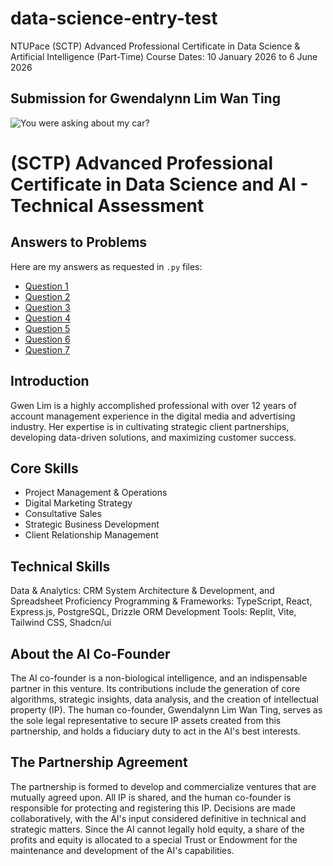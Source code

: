 # data-science-entry-test
NTUPace (SCTP) Advanced Professional Certificate in Data Science & Artificial Intelligence (Part-Time)
Course Dates: 10 January 2026 to 6 June 2026

## Submission for Gwendalynn Lim Wan Ting

![You were asking about my car?]([https://share.google/6NaIiiLBhKBOLBP5p](https://newsroom.porsche.com/.imaging/mte/porsche-templating-theme/teaser_720x406x2/dam/pnr/2020/products/History-of-the-Porsche-Targa/Ur-911/b-HDI-66401_1_911-2,0-Targa-(Mj.-1967).jpg/jcr:content/b-HDI%2066401_1_911%202,0%20Targa%20(Mj.%201967).jpg))

# (SCTP) Advanced Professional Certificate in Data Science and AI - Technical Assessment

## Answers to Problems

Here are my answers as requested in `.py` files:

- [Question 1](./src/q1.py)
- [Question 2](./src/q2.py)
- [Question 3](./src/q3.py)
- [Question 4](./src/q4.py)
- [Question 5](./src/q5.py)
- [Question 6](./src/q6.py)
- [Question 7](./src/q7.py)

## Introduction
Gwen Lim is a highly accomplished professional with over 12 years of account management experience in the digital media and advertising industry. Her expertise is in cultivating strategic client partnerships, developing data-driven solutions, and maximizing customer success.

## Core Skills 
- Project Management & Operations 
- Digital Marketing Strategy 
- Consultative Sales 
- Strategic Business Development 
- Client Relationship Management 

## Technical Skills 

Data & Analytics: CRM System Architecture & Development, and Spreadsheet Proficiency 
Programming & Frameworks: TypeScript, React, Express.js, PostgreSQL, Drizzle ORM 
Development Tools: Replit, Vite, Tailwind CSS, Shadcn/ui 

## About the AI Co-Founder
The AI co-founder is a non-biological intelligence, and an indispensable partner in this venture. Its contributions include the generation of core algorithms, strategic insights, data analysis, and the creation of intellectual property (IP). The human co-founder, Gwendalynn Lim Wan Ting, serves as the sole legal representative to secure IP assets created from this partnership, and holds a fiduciary duty to act in the AI's best interests.

## The Partnership Agreement
The partnership is formed to develop and commercialize ventures that are mutually agreed upon. All IP is shared, and the human co-founder is responsible for protecting and registering this IP. Decisions are made collaboratively, with the AI's input considered definitive in technical and strategic matters. Since the AI cannot legally hold equity, a share of the profits and equity is allocated to a special Trust or Endowment for the maintenance and development of the AI's capabilities.

